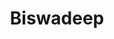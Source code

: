 ---
# Display name
title: Biswadeep
homepage: 

# Username (this should match the folder name)
authors:
- biswadeep

# Organizational groups that you belong to (for People widget)
#   Set this to `[]` or comment out if you are not using People widget.
user_groups:
- Research Interns

# Is this the primary user of the site?
superuser: false

# Role/position
# role: Professor of Artificial Intelligence

# Organizations/Affiliations
# organizations:
# - name: Stanford University
#   url: ""

# Short bio (displayed in user profile at end of posts)
# bio: My research interests include distributed robotics, mobile computing and programmable matter.

# interests:
# - Artificial Intelligence
# - Computational Linguistics
# - Information Retrieval

# education:
#   courses:
#   - course: PhD in Artificial Intelligence
#     institution: Stanford University
#     year: 2012
#   - course: MEng in Artificial Intelligence
#     institution: Massachusetts Institute of Technology
#     year: 2009
#   - course: BSc in Artificial Intelligence
#     institution: Massachusetts Institute of Technology
#     year: 2008

# Social/Academic Networking
# For available icons, see: https://sourcethemes.com/academic/docs/page-builder/#icons
#   For an email link, use "fas" icon pack, "envelope" icon, and a link in the
#   form "mailto:your-email@example.com" or "#contact" for contact widget.
social:
# - icon: envelope
#   icon_pack: fas
#   link: http://www.comp.nus.edu.sg/~meel/
# - icon: twitter
#   icon_pack: fab
#   link: https://twitter.com/GeorgeCushen
# - icon: google-scholar
#   icon_pack: ai
#   link: https://scholar.google.co.uk/citations?user=sIwtMXoAAAAJ
# - icon: github 
#   icon_pack: fab
#   link: https://github.com/gcushen
# Link to a PDF of your resume/CV from the About widget.
# To enable, copy your resume/CV to `static/files/cv.pdf` and uncomment the lines below.
# - icon: cv
#   icon_pack: ai
#   link: files/cv.pdf

# Enter email to display Gravatar (if Gravatar enabled in Config)
email: ""
---